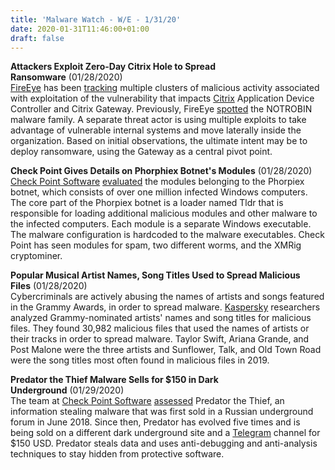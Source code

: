 ```yaml
---
title: 'Malware Watch - W/E - 1/31/20'
date: 2020-01-31T11:46:00+01:00
draft: false
---
```


**Attackers Exploit Zero-Day Citrix Hole to Spread Ransomware** (01/28/2020)  
[FireEye](http://www.fireeye.com/) has been [tracking](https://www.fireeye.com/blog/threat-research/2020/01/nice-try-501-ransomware-not-implemented.html) multiple clusters of malicious activity associated with exploitation of the vulnerability that impacts [Citrix](http://www.citrix.com/) Application Device Controller and Citrix Gateway. Previously, FireEye [spotted](https://www.fireeye.com/blog/threat-research/2020/01/vigilante-deploying-mitigation-for-citrix-netscaler-vulnerability-while-maintaining-backdoor.html) the NOTROBIN malware family. A separate threat actor is using multiple exploits to take advantage of vulnerable internal systems and move laterally inside the organization. Based on initial observations, the ultimate intent may be to deploy ransomware, using the Gateway as a central pivot point.

  

**Check Point Gives Details on Phorphiex Botnet's Modules** (01/28/2020)  
[Check Point Software](http://www.checkpoint.com/) [evaluated](https://research.checkpoint.com/2020/phorpiex-arsenal-part-i/) the modules belonging to the Phorpiex botnet, which consists of over one million infected Windows computers. The core part of the Phorpiex botnet is a loader named Tldr that is responsible for loading additional malicious modules and other malware to the infected computers. Each module is a separate Windows executable. The malware configuration is hardcoded to the malware executables. Check Point has seen modules for spam, two different worms, and the XMRig cryptominer.

  

**Popular Musical Artist Names, Song Titles Used to Spread Malicious Files** (01/28/2020)  
Cybercriminals are actively abusing the names of artists and songs featured in the Grammy Awards, in order to spread malware. [Kaspersky](http://www.kaspersky.com/) researchers analyzed Grammy-nominated artists' names and song titles for malicious files. They found 30,982 malicious files that used the names of artists or their tracks in order to spread malware. Taylor Swift, Ariana Grande, and Post Malone were the three artists and Sunflower, Talk, and Old Town Road were the song titles most often found in malicious files in 2019.

  

**Predator the Thief Malware Sells for $150 in Dark Underground** (01/29/2020)  
The team at [Check Point Software](http://www.checkpoint.com/) [assessed](https://research.checkpoint.com/2020/predator-the-thief/) Predator the Thief, an information stealing malware that was first sold in a Russian underground forum in June 2018. Since then, Predator has evolved five times and is being sold on a different dark underground site and a [Telegram](https://telegram.org/) channel for $150 USD. Predator steals data and uses anti-debugging and anti-analysis techniques to stay hidden from protective software.